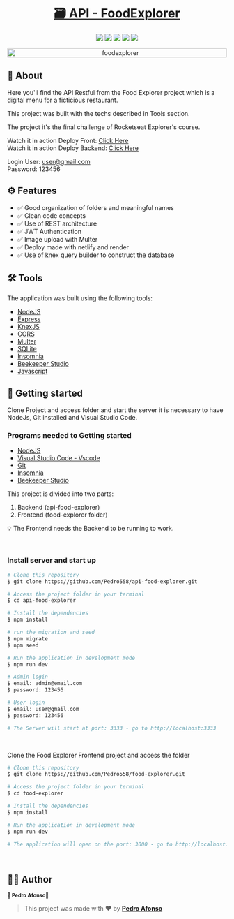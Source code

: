 <h1 align="center">
  <a href="#">🗃 API - FoodExplorer</a>
</h1>

<p align="center">
  <img src="https://img.shields.io/static/v1?label=license&message=ISC&color=8022F5&style=flat">
  <img src="https://img.shields.io/badge/-NodeJS-339933?logo=node.js&logoColor=white&style=flat">
  <img src="https://img.shields.io/badge/-Express-000000?logo=express&logoColor=white&style=flat">
  <img src="https://img.shields.io/badge/-SQLite-003B57?logo=sqlite&logoColor=white&style=flat">
  <a href="https://www.linkedin.com/in/pedro-afonso-lkdn/"><img src="https://img.shields.io/static/v1?label=made%20by&message=Pedro&color=4B00A8&style=flat"></a>
</p>

<p align="center" style="display: flex; align-items: flex-start; justify-content: center;">
  <img alt="foodexplorer" title="#foodexplorer" src="https://imgur.com/XR5aAEA.jpg" width="100%">
</p>

## 📖 About <a name='about'></a>

Here you'll find the API Restful from the Food Explorer project which is a digital menu for a ficticious restaurant.

This project was built with the techs described in Tools section.

The project it's the final challenge of Rocketseat Explorer's course. 

Watch it in action Deploy Front: [Click Here](#)  
Watch it in action Deploy Backend: [Click Here](#) 

Login User: user@gmail.com  
Password: 123456

## ⚙️ Features

- ✅ Good organization of folders and meaningful names
- ✅ Clean code concepts
- ✅ Use of REST architecture
- ✅ JWT Authentication
- ✅ Image upload with Multer
- ✅ Deploy made with netlify and render
- ✅ Use of knex query builder to construct the database

## 🛠️ Tools

The application was built using the following tools:

- [NodeJS](https://nodejs.org/en/)
- [Express](https://expressjs.com/pt-br/)
- [KnexJS](http://knexjs.org/)
- [CORS](https://expressjs.com/en/resources/middleware/cors.html)
- [Multer](https://github.com/expressjs/multer)
- [SQLite](https://github.com/mapbox/node-sqlite3)
- [Insomnia](https://insomnia.rest/download)
- [Beekeeper Studio](https://www.beekeeperstudio.io/)
- [Javascript](https://developer.mozilla.org/pt-BR/docs/Web/JavaScript)

## 🚀 Getting started

Clone Project and access folder and start the server it is necessary to have NodeJs, Git
installed and Visual Studio Code.

### Programs needed to Getting started

- [NodeJS](https://nodejs.org/en/)
- [Visual Studio Code - Vscode](https://code.visualstudio.com/)
- [Git](https://git-scm.com/)
- [Insomnia](https://insomnia.rest/download)
- [Beekeeper Studio](https://www.beekeeperstudio.io/)

This project is divided into two parts:
1. Backend (api-food-explorer) 
2. Frontend (food-explorer folder)

💡 The Frontend needs the Backend to be running to work.

<br />

### Install server and start up

```bash
# Clone this repository
$ git clone https://github.com/Pedro558/api-food-explorer.git

# Access the project folder in your terminal
$ cd api-food-explorer

# Install the dependencies
$ npm install

# run the migration and seed
$ npm migrate
$ npm seed

# Run the application in development mode
$ npm run dev

# Admin login
$ email: admin@email.com
$ password: 123456

# User login
$ email: user@gmail.com
$ password: 123456

# The Server will start at port: 3333 - go to http://localhost:3333
```

<br />

Clone the Food Explorer Frontend project and access the folder

```bash
# Clone this repository
$ git clone https://github.com/Pedro558/food-explorer.git

# Access the project folder in your terminal
$ cd food-explorer

# Install the dependencies
$ npm install

# Run the application in development mode
$ npm run dev

# The application will open on the port: 3000 - go to http://localhost:5173/ or http://127.0.0.1:5173/ 
```

<br />

## 🦸‍♂️ Author
<p>
 <sub><strong>🌟 Pedro Afonso🌟</strong></sub>
</p>

>This project was made with ❤️ by **[Pedro Afonso](https://www.linkedin.com/in/pedro-afonso-lkdn/)**


